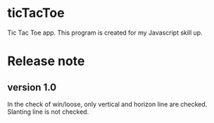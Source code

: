 # ticTacToe
Tic Tac Toe app. This program is created for my Javascript skill up.

# Release note
## version 1.0
In the check of win/loose, only vertical and horizon line are checked. Slanting line is not checked.
